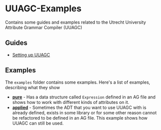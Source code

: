 # UUAGC-Examples
Contains some guides and examples related to the Utrecht University Attribute Grammar Compiler (UUAGC) 

## Guides
- [Setting up UUAGC](https://github.com/FPtje/UUAGC-Examples/wiki/Setting-up-UUAGC)

## Examples
The `examples` folder contains some examples. Here's a list of examples, describing what they show

- [**pure**](examples/pure) - Has a data structure called `Expression` defined in an AG file and shows how to work with different kinds of attributes on it.
- [**applied**](examples/applied) - Sometimes the ADT that you want to use UUAGC with is already defined, exists in some library or for some other reason cannot be refactored to be defined in an AG file. This example shows how UUAGC can still be used.

